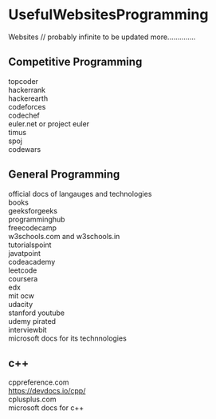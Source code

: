 # UsefulWebsitesProgramming

Websites // probably infinite to be updated more..............

## Competitive Programming
topcoder  
hackerrank    
hackerearth  
codeforces  
codechef  
euler.net or project euler  
timus  
spoj  
codewars  


## General Programming
official docs of langauges and technologies  
books  
geeksforgeeks  
programminghub  
freecodecamp  
w3schools.com and w3schools.in  
tutorialspoint  
javatpoint  
codeacademy  
leetcode  
coursera  
edx  
mit ocw   
udacity  
stanford youtube  
udemy pirated  
interviewbit  
microsoft docs for its technnologies  




## c++
cppreference.com  
https://devdocs.io/cpp/  
cplusplus.com  
microsoft docs for c++  

